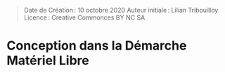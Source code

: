 > Date de Création : 10 octobre 2020
> Auteur initiale : Lilian Tribouilloy
> Licence : Creative Commonces BY NC SA

# Conception dans la Démarche Matériel Libre



